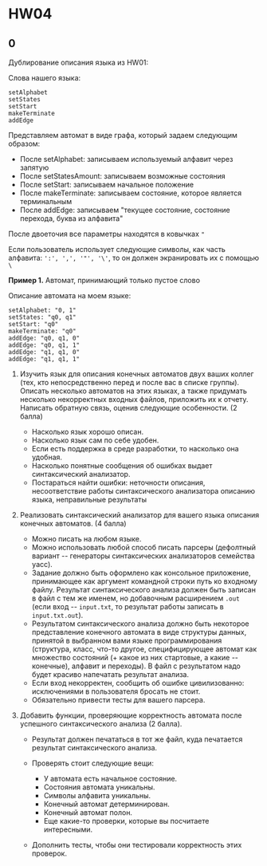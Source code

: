 # HW04

## 0

Дублирование описания языка из HW01:

Слова нашего языка: 

```
setAlphabet
setStates
setStart
makeTerminate
addEdge
```

Представляем автомат в виде графа, который задаем следующим образом:

* После setAlphabet: записываем используемый алфавит через запятую
* После setStatesAmount: записываем возможные состояния
* После setStart: записываем начальное положение
* После makeTerminate: записываем состояние, которое является терминальным
* После addEdge: записываем "текущее состояние, состояние перехода, буква из алфавита"

После двоеточия все параметры находятся в ковычках `"`

Если пользователь использует следующие символы, как часть алфавита: `':', ',', '"', '\'`, то он должен экранировать их с помощью `\`

**Пример 1.** Автомат, принимающий только пустое слово

Описание автомата на моем языке:

```
setAlphabet: "0, 1"
setStates: "q0, q1"
setStart: "q0"
makeTerminate: "q0"
addEdge: "q0, q1, 0"
addEdge: "q0, q1, 1"
addEdge: "q1, q1, 0"
addEdge: "q1, q1, 1"
```

1. Изучить язык для описания конечных автоматов двух ваших коллег (тех, кто непосредственно перед и после вас в списке группы). Описать несколько автоматов на этих языках, а также придумать несколько некорректных входных файлов, приложить их к отчету. Написать обратную связь, оценив следующие особенности. (2 балла)

   * Насколько язык хорошо описан.
   * Насколько язык сам по себе удобен.
   * Если есть поддержка в среде разработки, то насколько она удобная.
   * Насколько понятные сообщения об ошибках выдает синтаксический анализатор.
   * Постараться найти ошибки: неточности описания, несоответствие работы синтаксического анализатора описанию языка, неправильные результаты

2. Реализовать синтаксический анализатор для вашего языка описания конечных автоматов. (4 балла)

   * Можно писать на любом языке.
   * Можно использовать любой способ писать парсеры (дефолтный вариант -- генераторы синтаксических анализаторов семейства yacc).
   * Задание должно быть оформлено как консольное приложение, принимающее как аргумент командной строки путь ко входному файлу. Результат синтаксического анализа должен быть записан в файл с тем же именем, но добавочным расширением `.out` (если вход -- `input.txt`, то результат работы записать в `input.txt.out`).
   * Результатом синтаксического анализа должно быть некоторое представление конечного автомата в виде структуры данных, принятой в выбранном вами языке программирования (структура, класс, что-то другое, специфицирующее автомат как множество состояний (+ какое из них стартовые, а какие -- конечные), алфавит и переходы). В файл с результатом надо будет красиво напечатать результат анализа.
   * Если вход некорректен, сообщить об ошибке цивилизованно: исключениями в пользователя бросать не стоит.
   * Обязательно привести тесты для вашего парсера.

3. Добавить функции, проверяющие корректность автомата после успешного синтаксического анализа (2 балла).

   * Результат должен печататься в тот же файл, куда печатается результат синтаксического анализа.

   * Проверять стоит следующие вещи:

      * У автомата есть начальное состояние.
      * Состояния автомата уникальны.
      * Символы алфавита уникальны.
      * Конечный автомат детерминирован.
      * Конечный автомат полон.
      * Еще какие-то проверки, которые вы посчитаете интересными.

   * Дополнить тесты, чтобы они тестировали корректность этих проверок.

